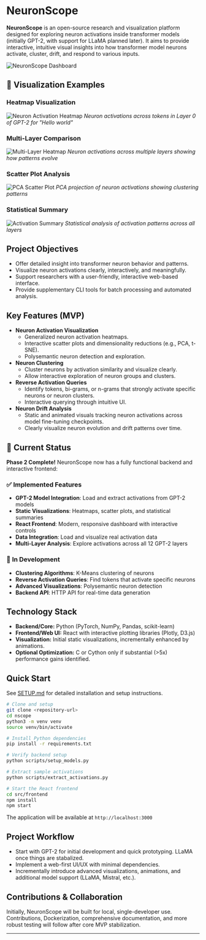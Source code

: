 # NeuronScope

**NeuronScope** is an open-source research and visualization platform designed for exploring neuron activations inside transformer models (initially GPT-2, with support for LLaMA planned later). It aims to provide interactive, intuitive visual insights into how transformer model neurons activate, cluster, drift, and respond to various inputs.

![NeuronScope Dashboard](images/neuronscope_1.png)

## 🧠 Visualization Examples

### Heatmap Visualization
![Neuron Activation Heatmap](images/heatmap-example.png)
*Neuron activations across tokens in Layer 0 of GPT-2 for "Hello world"*

### Multi-Layer Comparison
![Multi-Layer Heatmap](images/multi-layer-example.png)
*Neuron activations across multiple layers showing how patterns evolve*

### Scatter Plot Analysis
![PCA Scatter Plot](images/scatter-example.png)
*PCA projection of neuron activations showing clustering patterns*

### Statistical Summary
![Activation Summary](images/summary-example.png)
*Statistical analysis of activation patterns across all layers*

## Project Objectives
- Offer detailed insight into transformer neuron behavior and patterns.
- Visualize neuron activations clearly, interactively, and meaningfully.
- Support researchers with a user-friendly, interactive web-based interface.
- Provide supplementary CLI tools for batch processing and automated analysis.

## Key Features (MVP)
- **Neuron Activation Visualization**
  - Generalized neuron activation heatmaps.
  - Interactive scatter plots and dimensionality reductions (e.g., PCA, t-SNE).
  - Polysemantic neuron detection and exploration.
- **Neuron Clustering**
  - Cluster neurons by activation similarity and visualize clearly.
  - Allow interactive exploration of neuron groups and clusters.
- **Reverse Activation Queries**
  - Identify tokens, bi-grams, or n-grams that strongly activate specific neurons or neuron clusters.
  - Interactive querying through intuitive UI.
- **Neuron Drift Analysis**
  - Static and animated visuals tracking neuron activations across model fine-tuning checkpoints.
  - Clearly visualize neuron evolution and drift patterns over time.

## 🚀 Current Status

**Phase 2 Complete!** NeuronScope now has a fully functional backend and interactive frontend:

### ✅ **Implemented Features**
- **GPT-2 Model Integration**: Load and extract activations from GPT-2 models
- **Static Visualizations**: Heatmaps, scatter plots, and statistical summaries
- **React Frontend**: Modern, responsive dashboard with interactive controls
- **Data Integration**: Load and visualize real activation data
- **Multi-Layer Analysis**: Explore activations across all 12 GPT-2 layers

### 🔄 **In Development**
- **Clustering Algorithms**: K-Means clustering of neurons
- **Reverse Activation Queries**: Find tokens that activate specific neurons
- **Advanced Visualizations**: Polysemantic neuron detection
- **Backend API**: HTTP API for real-time data generation

## Technology Stack
- **Backend/Core:** Python (PyTorch, NumPy, Pandas, scikit-learn)
- **Frontend/Web UI:** React with interactive plotting libraries (Plotly, D3.js)
- **Visualization:** Initial static visualizations, incrementally enhanced by animations.
- **Optional Optimization:** C or Cython only if substantial (>5x) performance gains identified.

## Quick Start

See [SETUP.md](SETUP.md) for detailed installation and setup instructions.

```bash
# Clone and setup
git clone <repository-url>
cd nscope
python3 -m venv venv
source venv/bin/activate

# Install Python dependencies
pip install -r requirements.txt

# Verify backend setup
python scripts/setup_models.py

# Extract sample activations
python scripts/extract_activations.py

# Start the React frontend
cd src/frontend
npm install
npm start
```

The application will be available at `http://localhost:3000`

## Project Workflow
- Start with GPT-2 for initial development and quick prototyping. LLaMA once things are stabalized.
- Implement a web-first UI/UX with minimal dependencies.
- Incrementally introduce advanced visualizations, animations, and additional model support (LLaMA, Mistral, etc.).

## Contributions & Collaboration
Initially, NeuronScope will be built for local, single-developer use. Contributions, Dockerization, comprehensive documentation, and more robust testing will follow after core MVP stabilization.

---
